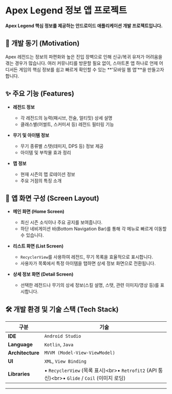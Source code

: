 # Apex Legend 정보 앱 프로젝트

**Apex Legend 핵심 정보를 제공하는 안드로이드 애플리케이션 개발 프로젝트입니다.**

## 📌 개발 동기 (Motivation)

Apex 레전드는 정보의 파편화와 높은 진입 장벽으로 인해 신규/복귀 유저가 어려움을 겪는 경우가 많습니다. 여러 커뮤니티를 방문할 필요 없이, 스마트폰 앱 하나로 언제 어디서든 게임의 핵심 정보를 쉽고 빠르게 확인할 수 있는 **'모바일 웹 앱'**을 만들고자 합니다.

## ✨ 주요 기능 (Features)

  * **레전드 정보**

      * 각 레전드의 능력(패시브, 전술, 얼티밋) 상세 설명
      * 클래스별(어썰트, 스커미셔 등) 레전드 필터링 기능

  * **무기 및 아이템 정보**

      * 무기 종류별 스탯(데미지, DPS 등) 정보 제공
      * 아이템 및 부착물 효과 정리

  * **맵 정보**

      * 현재 시즌의 맵 로테이션 정보
      * 주요 거점의 특징 소개

## 📱 앱 화면 구성 (Screen Layout)

  * **메인 화면 (Home Screen)**

      * 최신 시즌 소식이나 주요 공지를 보여줍니다.
      * 하단 네비게이션 바(Bottom Navigation Bar)를 통해 각 메뉴로 빠르게 이동할 수 있습니다.

  * **리스트 화면 (List Screen)**

      * `RecyclerView`를 사용하여 레전드, 무기 목록을 효율적으로 표시합니다.
      * 사용자가 목록에서 특정 아이템을 탭하면 상세 정보 화면으로 전환됩니다.

  * **상세 정보 화면 (Detail Screen)**

      * 선택한 레전드나 무기의 상세 정보(스킬 설명, 스탯, 관련 이미지/영상 등)를 표시합니다.

## 🛠️ 개발 환경 및 기술 스택 (Tech Stack)

| 구분 | 기술 |
|---|---|
| **IDE** | `Android Studio` |
| **Language** | `Kotlin`, `Java` |
| **Architecture** | `MVVM (Model-View-ViewModel)` |
| **UI** | `XML`, `View Binding` |
| **Libraries** | • `RecyclerView` (목록 표시)\<br\>• `Retrofit2` (API 통신)\<br\>• `Glide` / `Coil` (이미지 로딩) |

-----
